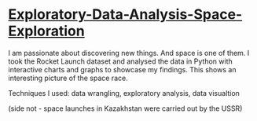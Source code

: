 # [Exploratory-Data-Analysis-Space-Exploration](https://nbviewer.org/github/KodaiKonnerArai/Exploratory-Data-Analysis-Space-Exploration/blob/main/EDA%20Space%20.ipynb)
I am passionate about discovering new things. And space is one of them. 
I took the Rocket Launch dataset and analysed the data in Python with interactive charts and graphs to showcase my findings. This shows an interesting picture of the space race. 

Techniques I used:
data wrangling, exploratory analysis, data visualtion

(side not - space launches in Kazakhstan were carried out by the USSR)

